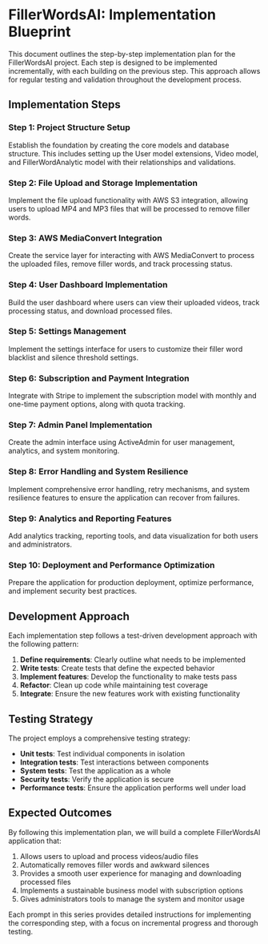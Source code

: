 # FillerWordsAI: Implementation Blueprint

This document outlines the step-by-step implementation plan for the FillerWordsAI project. Each step is designed to be implemented incrementally, with each building on the previous step. This approach allows for regular testing and validation throughout the development process.

## Implementation Steps

### Step 1: Project Structure Setup
Establish the foundation by creating the core models and database structure. This includes setting up the User model extensions, Video model, and FillerWordAnalytic model with their relationships and validations.

### Step 2: File Upload and Storage Implementation
Implement the file upload functionality with AWS S3 integration, allowing users to upload MP4 and MP3 files that will be processed to remove filler words.

### Step 3: AWS MediaConvert Integration
Create the service layer for interacting with AWS MediaConvert to process the uploaded files, remove filler words, and track processing status.

### Step 4: User Dashboard Implementation
Build the user dashboard where users can view their uploaded videos, track processing status, and download processed files.

### Step 5: Settings Management
Implement the settings interface for users to customize their filler word blacklist and silence threshold settings.

### Step 6: Subscription and Payment Integration
Integrate with Stripe to implement the subscription model with monthly and one-time payment options, along with quota tracking.

### Step 7: Admin Panel Implementation
Create the admin interface using ActiveAdmin for user management, analytics, and system monitoring.

### Step 8: Error Handling and System Resilience
Implement comprehensive error handling, retry mechanisms, and system resilience features to ensure the application can recover from failures.

### Step 9: Analytics and Reporting Features
Add analytics tracking, reporting tools, and data visualization for both users and administrators.

### Step 10: Deployment and Performance Optimization
Prepare the application for production deployment, optimize performance, and implement security best practices.

## Development Approach

Each implementation step follows a test-driven development approach with the following pattern:

1. **Define requirements**: Clearly outline what needs to be implemented
2. **Write tests**: Create tests that define the expected behavior
3. **Implement features**: Develop the functionality to make tests pass
4. **Refactor**: Clean up code while maintaining test coverage
5. **Integrate**: Ensure the new features work with existing functionality

## Testing Strategy

The project employs a comprehensive testing strategy:

- **Unit tests**: Test individual components in isolation
- **Integration tests**: Test interactions between components
- **System tests**: Test the application as a whole
- **Security tests**: Verify the application is secure
- **Performance tests**: Ensure the application performs well under load

## Expected Outcomes

By following this implementation plan, we will build a complete FillerWordsAI application that:

1. Allows users to upload and process videos/audio files
2. Automatically removes filler words and awkward silences
3. Provides a smooth user experience for managing and downloading processed files
4. Implements a sustainable business model with subscription options
5. Gives administrators tools to manage the system and monitor usage

Each prompt in this series provides detailed instructions for implementing the corresponding step, with a focus on incremental progress and thorough testing. 